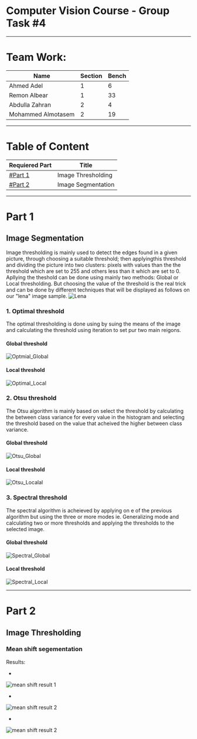 # Computer Vision Course - Group Task #4

---

# Team Work:

| Name | Section | Bench |
| ----------- | ----------- | ----------- |
| Ahmed Adel | 1 | 6 |
| Remon Albear | 1 | 33 |
| Abdulla Zahran | 2 | 4 |
| Mohammed Almotasem | 2 | 19 |

---

# Table of Content

| Requiered Part | Title |
| ----------- | ----------- |
| [#Part 1](#part-1) | Image Thresholding |
| [#Part 2](#part-2) | Image Segmentation |


---

# Part 1



## Image Segmentation

Image thresholding is mainly used to detect the edges found in a given picture, through choosing a suitable threshold; then applyingthis threshold and dividing the picture into two clusters: pixels with values than the the threshold which are set to 255 and others less than it which are set to 0.
Apllying the theshold can be done using mainly two methods: Global or Local thresholding.
But choosing the value of the threshold is the real trick and can be done by different techniques that will be displayed as follows on our "lena" image sample.
![Lena](screenshots/lena.PNG)
### 1. Optimal threshold
The optimal thresholding is done using by suing the means of the image and calculating the threshold using iteration to set pur two main reigons.
#### Global threshold
![Optmial_Global](screenshots/optimal_global.PNG)
#### Local threshold
![Optimal_Local](screenshots/optimal_local.PNG)
### 2. Otsu threshold
The Otsu algorithm is mainly based on select the threshold by calculating the between class variance for every value in the histogram and selecting the threshold based on the value that acheived the higher between class variance.
#### Global threshold
![Otsu_Global](screenshots/otsu_global.PNG)
#### Local threshold
![Otsu_Localal](screenshots/otsu_local.PNG)
### 3. Spectral threshold
The spectral algorithm is acheieved by applying on e of the previous algorithm but using the three or more modes ie. Generalizing mode and calculating two or more thresholds and applying the thresholds to the selected image.
#### Global threshold
![Spectral_Global](screenshots/spectral_global.PNG)
#### Local threshold
![Spectral_Local](screenshots/spectral_local.PNG)


---


# Part 2 

## Image Thresholding
### Mean shift segementation
Results:

* 
![mean shift result 1](screenshots/mean_seg_res1.JPG)

* 
![mean shift result 2](screenshots/mean_seg_res3.JPG)

* 
![mean shift result 2](screenshots/mean_seg_res2.JPG)

